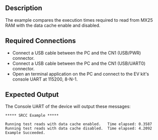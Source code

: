 ## Description

The example compares the execution times required to read from MX25 RAM with the data cache enable and disabled.

## Required Connections

-   Connect a USB cable between the PC and the CN1 (USB/PWR) connector.
-   Connect a USB cable between the PC and the CN1 (USB/UART0) connector.
-   Open an terminal application on the PC and connect to the EV kit's console UART at 115200, 8-N-1.

## Expected Output

The Console UART of the device will output these messages:

```
***** SRCC Example *****

Running test reads with data cache enabled.   Time elapsed: 0.3587
Running test reads with data cache disabled.  Time elapsed: 4.2092
Example Succeeded.
```

